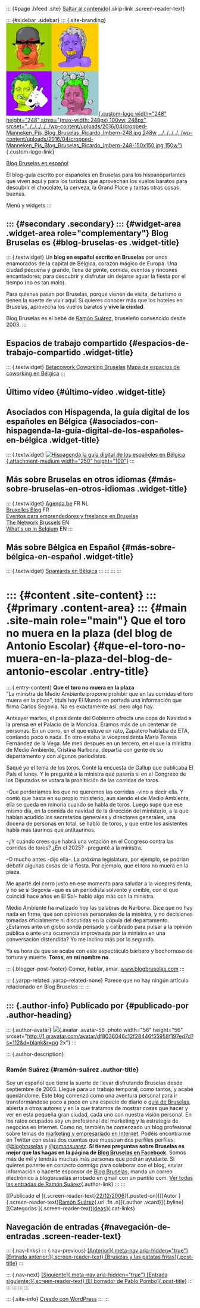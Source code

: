 ::: {#page .hfeed .site}
[Saltar al contenido](../../../../../index.html?p=27#content){.skip-link
.screen-reader-text}

::: {#sidebar .sidebar}
::: {.site-branding}
[![](../../../../../wp-content/uploads/2016/04/cropped-Manneken_Pis_Blog_Bruselas_Ricardo_Imbern-248.jpg){.custom-logo
width="248" height="248" sizes="(max-width: 248px) 100vw, 248px"
srcset="../../../../../wp-content/uploads/2016/04/cropped-Manneken_Pis_Blog_Bruselas_Ricardo_Imbern-248.jpg 248w, ../../../../../wp-content/uploads/2016/04/cropped-Manneken_Pis_Blog_Bruselas_Ricardo_Imbern-248-150x150.jpg 150w"}](../../../../../index.html){.custom-logo-link}

[Blog Bruselas en español](../../../../../index.html)

El blog-guía escrito por españoles en Bruselas para los hispanoparlantes
que viven aquí y para los turistas que aprovechan los vuelos baratos
para descubrir el chocolate, la cerveza, la Grand Place y tantas otras
cosas buenas.

Menú y widgets
:::

::: {#secondary .secondary}
::: {#widget-area .widget-area role="complementary"}
Blog Bruselas es {#blog-bruselas-es .widget-title}
----------------

::: {.textwidget}
Un **blog en español escrito en Bruselas** por unos enamorados de la
capital de Bélgica, corazón mágico de Europa. Una ciudad pequeña y
grande, llena de gente, comida, eventos y rincones encantadores; para
descubrir y disfrutar sin dejarse aguar la fiesta por el tiempo (no es
tan malo).

Para quienes pasan por Bruselas, porque vienen de visita, de turismo o
tienen la suerte de vivir aquí. Sí quieres conocer más que los hoteles
en Bruselas, aprovecha los vuelos baratos y **vive la ciudad**.

Blog Bruselas es el bebé de [Ramón Suárez](http://www.ramonsuarez.com),
bruseleño convencido desde 2003.
:::

Espacios de trabajo compartido {#espacios-de-trabajo-compartido .widget-title}
------------------------------

::: {.textwidget}
[Betacowork Coworking Bruselas](http://www.betacowork.com) [Mapa de
espacios de coworking en Bélgica](http://coworkingbelgium.com)
:::

Último vídeo {#último-vídeo .widget-title}
------------

Asociados con Hispagenda, la guía digital de los españoles en Bélgica {#asociados-con-hispagenda-la-guía-digital-de-los-españoles-en-bélgica .widget-title}
---------------------------------------------------------------------

::: {.textwidget}
[![Hispagenda,la guía digital de los españoles en
Bélgica](../../../../../wp-content/uploads/2010/04/Hispagenda-250px.gif "Hispagenda, la guía digital de los españoles en Bélgica"){.attachment-medium
width="250" height="100"}](http://www.hispagenda.com)
:::

Más sobre Bruselas en otros idiomas {#más-sobre-bruselas-en-otros-idiomas .widget-title}
-----------------------------------

::: {.textwidget}
[Agenda.be](http://www.agenda.be) FR NL\
[Bruxelles Blog](http://www.bxlblog.be/) FR\
[Eventos para emprendedores y freelance en
Bruselas](http://www.betacowork.com/events/)\
[The Network
Brussels](http://groups.yahoo.com/group/TheNetworkBrussels/) EN\
[What\'s up in Belgium](http://www.whatsupin.be/) EN
:::

Más sobre Bélgica en Español {#más-sobre-bélgica-en-español .widget-title}
----------------------------

::: {.textwidget}
[Spaniards en Bélgica](http://www.spaniards.es/paises/belgica)
:::
:::
:::
:::

::: {#content .site-content}
::: {#primary .content-area}
::: {#main .site-main role="main"}
Que el toro no muera en la plaza (del blog de Antonio Escolar) {#que-el-toro-no-muera-en-la-plaza-del-blog-de-antonio-escolar .entry-title}
==============================================================

::: {.entry-content}
**Que el toro no muera en la plaza**\
"La ministra de Medio Ambiente propone prohibir que en las corridas el
toro muera en la plaza", titula hoy El Mundo en portada una información
que firma Carlos Segovia. No es exactamente así, pero algo hay.

Anteayer martes, el presidente del Gobierno ofrecía una copa de Navidad
a la prensa en el Palacio de la Moncloa. Éramos más de un centenar de
personas. En un corro, en el que estuve un rato, Zapatero hablaba de
ETA, contando poco o nada. En otro estaba la vicepresidenta María Teresa
Fernández de la Vega. Me metí después en un tercero, en el que la
ministra de Medio Ambiente, Cristina Narbona, departía con gente de su
departamento y con algunos periodistas.

Saqué yo el tema de los toros. Conté la encuesta de Gallup que publicaba
El País el lunes. Y le pregunté a la ministra qué pasaría si en el
Congreso de los Diputados se votara la prohibición de las corridas de
toros.

-Que perderíamos los que no queremos las corridas -vino a decir ella. Y
contó que hasta en su propio ministerio, aun siendo el de Medio
Ambiente, ella se queda en minoría cuando se habla de toros. Luego supe
que ese mismo día, en la comida de navidad de la dirección del
ministerio, a la que habían acudido los secretarios generales y
directores generales, una docena de personas en total, se habló de
toros, y que entre los asistentes había más taurinos que antitaurinos.

-¿Y cuándo crees que habrá una votación en el Congreso contra las
corridas de toros? ¿En el 2025? -pregunté a la ministra.

-O mucho antes -dijo ella-. La próxima legislatura, por ejemplo, se
podrían debatir algunas cosas de la fiesta. Por ejemplo, que el toro no
muera en la plaza.

Me aparté del corro justo en ese momento para saludar a la
vicepresidenta, y no sé si Segovia -que es un periodista solvente y
creíble, con el que coincidí hace años en El Sol- habló algo más con la
ministra.

Medio Ambiente ha matizado hoy las palabras de Narbona. Dice que no hay
nada en firme, que son opiniones personales de la ministra, y no
decisiones tomadas oficialmente ni discutidas en la cúpula del
departamento. ¿Estamos ante un globo sonda pensado y calibrado para
pulsar a la opinión pública o ante una ocurrencia improvisada por la
ministra en una conversación distendida? Yo me inclino más por lo
segundo.

Ya es hora de que se acabe con este espectáculo bárbaro y bochornoso de
tortura y muerte. **Toros, en mi nombre no**.

::: {.blogger-post-footer}
Comer, hablar, amar. www.blogbruselas.com
:::

::: {.yarpp-related .yarpp-related-none}
Parece que no hay ningún artículo relacionado en Blog Bruselas
:::
:::

::: {.author-info}
Publicado por {#publicado-por .author-heading}
-------------

::: {.author-avatar}
![](http://1.gravatar.com/avatar/df8036046c12f28446f55958f197ed7d?s=56&d=blank&r=pg){.avatar
.avatar-56 .photo width="56" height="56"
srcset="http://1.gravatar.com/avatar/df8036046c12f28446f55958f197ed7d?s=112&d=blank&r=pg 2x"}
:::

::: {.author-description}
### Ramón Suárez {#ramón-suárez .author-title}

Soy un español que tiene la suerte de llevar disfrutando Bruselas desde
septiembre de 2003. Llegué para un trabajo temporal, como tantos, y
acabé quedándome. Este blog comenzó como una aventura personal para ir
transformándose poco a poco en una especie de diario o [guía de
Bruselas](../../../../../index.html), abierta a otros autores y en la
que tratamos de mostrar cosas que hacer y ver en esta pequeña gran
ciudad, cada uno con nuestra visión personal. En los ratos ocupados soy
un profesional del marketing y la estrategia de negocios en Internet.
Como no, también he comenzado un blog profesional sobre temas de
[marketing y empresariado en Internet](http://ramonsuarez.com). Podéis
encontrarme en Twitter con estas dos cuentas que muestran dos perfiles
perfiles: [\@blogbruselas](http://twitter.com/blogbruselas) y
[\@ramonsuarez](http://twitter.com/ramonsuarez). **Sí tienes preguntas
sobre Bruselas es mejor que las hagas en la página de [Blog Bruselas en
Facebook](http://www.facebook.com/blogbruselas)**. Somos más de mil y
tendrás muchas más personas que podrán ayudarte. Si quieres ponerte en
contacto conmigo para colaborar con el blog, enviar información o
hacerte esponsor de [Blog Bruselas](../../../../../index.html), manda un
correo electrónico a blogbruselas arrobado en gmail con un puntito com.
[Ver todas las entradas de Ramón
Suárez](../../../../2010/04/30/index.html?author=2){.author-link}
:::
:::

[[Publicado el
]{.screen-reader-text}[22/12/2006](../../../../../index.html?p=27)]{.posted-on}[[[Autor
]{.screen-reader-text}[Ramón
Suárez](../../../../2010/04/30/index.html?author=2){.url .fn
.n}]{.author .vcard}]{.byline}[[Categorías
]{.screen-reader-text}[Ideas](../../../../category/ideas/index.html)]{.cat-links}

Navegación de entradas {#navegación-de-entradas .screen-reader-text}
----------------------

::: {.nav-links}
::: {.nav-previous}
[[Anterior]{.meta-nav aria-hidden="true"} [Entrada
anterior:]{.screen-reader-text} [Bruselas y las patatas
fritas]{.post-title}](../../../../../index.html?p=26)
:::

::: {.nav-next}
[[Siguiente]{.meta-nav aria-hidden="true"} [Entrada
siguiente:]{.screen-reader-text} [El borrador de Pablo
Pombo]{.post-title}](../../../../../index.html?p=28)
:::
:::
:::
:::
:::

::: {.site-info}
[Creado con WordPress](https://es.wordpress.org/)
:::
:::
